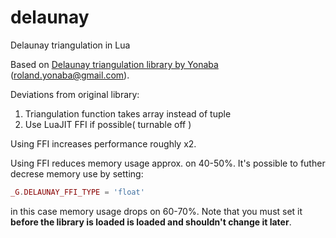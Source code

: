 # delaunay
Delaunay triangulation in Lua

Based on [Delaunay triangulation library by Yonaba](https://github.com/Yonaba/delaunay) (roland.yonaba@gmail.com).

Deviations from original library:

1. Triangulation function takes array instead of tuple
2. Use LuaJIT FFI if possible( turnable off )

Using FFI increases performance roughly x2.

Using FFI reduces memory usage approx. on 40-50%. It's possible to futher 
decrese memory use by setting:
```lua
_G.DELAUNAY_FFI_TYPE = 'float'
```
in this case memory usage drops on 60-70%. Note that you must set 
it **before the library is loaded is loaded and shouldn't change it later**.

